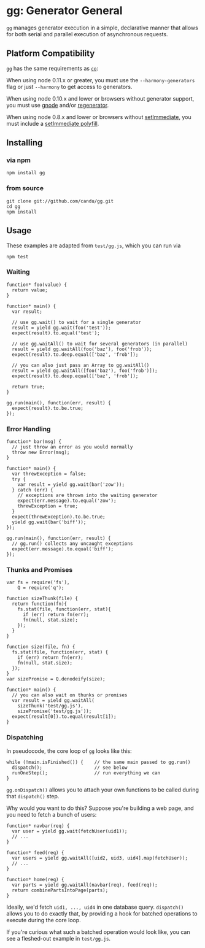 # gg: Generator General

`gg` manages generator execution in a simple, declarative manner that allows
for both serial and parallel execution of asynchronous requests.

## Platform Compatibility

`gg` has the same requirements as [`co`](https://github.com/visionmedia/co):

When using node 0.11.x or greater, you must use the `--harmony-generators` flag
or just `--harmony` to get access to generators.

When using node 0.10.x and lower or browsers without generator support, you
must use [gnode](https://github.com/TooTallNate/gnode) and/or [regenerator](https://facebook.github.io/regenerator/).

When using node 0.8.x and lower or browsers without [setImmediate](https://developer.mozilla.org/en-US/docs/Web/API/window.setImmediate),
you must include a [setImmediate polyfill](https://github.com/YuzuJS/setImmediate).

## Installing

### via npm

    npm install gg

### from source

    git clone git://github.com/candu/gg.git
    cd gg
    npm install

## Usage

These examples are adapted from `test/gg.js`, which you can run via

    npm test

### Waiting

    function* foo(value) {
      return value;
    }

    function* main() {
      var result;
      
      // use gg.wait() to wait for a single generator
      result = yield gg.wait(foo('test'));
      expect(result).to.equal('test');
      
      // use gg.waitAll() to wait for several generators (in parallel)
      result = yield gg.waitAll(foo('baz'), foo('frob'));
      expect(result).to.deep.equal(['baz', 'frob']);
      
      // you can also just pass an Array to gg.waitAll()
      result = yield gg.waitAll([foo('baz'), foo('frob')]);
      expect(result).to.deep.equal(['baz', 'frob']);

      return true;
    }

    gg.run(main(), function(err, result) {
      expect(result).to.be.true;
    });

### Error Handling

    function* bar(msg) {
      // just throw an error as you would normally
      throw new Error(msg);
    }

    function* main() {
      var threwException = false;
      try {
        var result = yield gg.wait(bar('zow'));
      } catch (err) {
        // exceptions are thrown into the waiting generator
        expect(err.message).to.equal('zow');
        threwException = true;
      }
      expect(threwException).to.be.true;
      yield gg.wait(bar('biff'));
    });
    
    gg.run(main(), function(err, result) {
      // gg.run() collects any uncaught exceptions
      expect(err.message).to.equal('biff');
    });

### Thunks and Promises

    var fs = require('fs'),
        Q = require('q');

    function sizeThunk(file) {
      return function(fn){
        fs.stat(file, function(err, stat){
          if (err) return fn(err);
          fn(null, stat.size);
        });
      }
    }
    
    function size(file, fn) {
      fs.stat(file, function(err, stat) {
        if (err) return fn(err);
        fn(null, stat.size);
      });
    }
    var sizePromise = Q.denodeify(size);

    function* main() {
      // you can also wait on thunks or promises
      var result = yield gg.waitAll(
        sizeThunk('test/gg.js'),
        sizePromise('test/gg.js'));
      expect(result[0]).to.equal(result[1]);
    }

### Dispatching

In pseudocode, the core loop of `gg` looks like this:

    while (!main.isFinished()) {    // the same main passed to gg.run()
      dispatch();                   // see below
      runOneStep();                 // run everything we can
    }

`gg.onDispatch()` allows you to attach your own functions to be called during
that `dispatch()` step.

Why would you want to do this?  Suppose you're building a web page, and you
need to fetch a bunch of users:

    function* navbar(req) {
      var user = yield gg.wait(fetchUser(uid1));
      // ...
    }

    function* feed(req) {
      var users = yield gg.waitAll([uid2, uid3, uid4].map(fetchUser));
      // ...
    }

    function* home(req) {
      var parts = yield gg.waitAll(navbar(req), feed(req)); 
      return combinePartsIntoPage(parts);
    }

Ideally, we'd fetch `uid1, ..., uid4` in one database query.  `dispatch()`
allows you to do exactly that, by providing a hook for batched operations to
execute during the core loop.

If you're curious what such a batched operation would look like, you can
see a fleshed-out example in `test/gg.js`.
